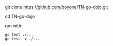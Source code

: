 git clone https://github.com/boyone/TN-go-dojo.git  

cd TN-go-dojo  

run with:  
````
go test ./...  
go test -v ./...  